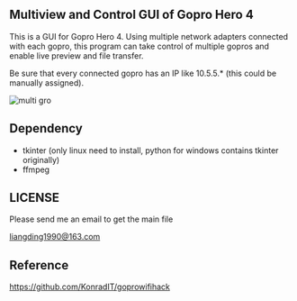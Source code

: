 ## Multiview and Control GUI of Gopro Hero 4

This is a GUI for Gopro Hero 4. Using multiple network adapters connected with each gopro, this program can take control of multiple gopros and enable live preview and file transfer.

Be sure that every connected gopro has an IP like 10.5.5.* (this could be manually assigned).

![multi gro](http://i4.tietuku.com/bb840f6edbb6c704.jpg  "gopro")


## Dependency

* tkinter (only linux need to install, python for windows contains tkinter originally)
* ffmpeg

## LICENSE

Please send me an email to get the main file

<a href="mailto:liangding1990@163.com">liangding1990@163.com</a>

## Reference
https://github.com/KonradIT/goprowifihack
